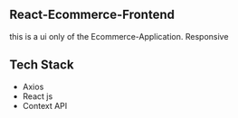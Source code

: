 ## React-Ecommerce-Frontend 
this is a ui only of the Ecommerce-Application. Responsive

## Tech Stack
- Axios
- React js
- Context API
